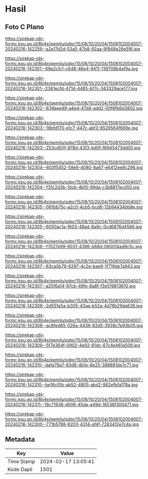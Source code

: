 # Hasil

## Foto C Plano

https://sirekap-obj-formc.kpu.go.id/8b4e/pemilu/pdpr/15/08/10/20/04/1508102004007-20240216-142259--a2e17d2d-53a5-47b8-92aa-9f848e26e5f6.jpg

https://sirekap-obj-formc.kpu.go.id/8b4e/pemilu/pdpr/15/08/10/20/04/1508102004007-20240216-142301--69e2cfc1-c648-46e4-9411-139709b4af9a.jpg

https://sirekap-obj-formc.kpu.go.id/8b4e/pemilu/pdpr/15/08/10/20/04/1508102004007-20240216-142301--2361ecfd-471d-4485-bf7c-343329ace177.jpg

https://sirekap-obj-formc.kpu.go.id/8b4e/pemilu/pdpr/15/08/10/20/04/1508102004007-20240216-142302--639aee49-a4ed-47d4-add2-00f6fb6d3802.jpg

https://sirekap-obj-formc.kpu.go.id/8b4e/pemilu/pdpr/15/08/10/20/04/1508102004007-20240216-142303--16bfd170-e1c7-447c-abf3-8529564f669e.jpg

https://sirekap-obj-formc.kpu.go.id/8b4e/pemilu/pdpr/15/08/10/20/04/1508102004007-20240216-142303--253cd50f-978d-43f3-bd0f-f6945473dd00.jpg

https://sirekap-obj-formc.kpu.go.id/8b4e/pemilu/pdpr/15/08/10/20/04/1508102004007-20240216-142304--603f5452-58e6-4080-8a67-e6412ee8c296.jpg

https://sirekap-obj-formc.kpu.go.id/8b4e/pemilu/pdpr/15/08/10/20/04/1508102004007-20240216-142304--f31c2d3b-1dcb-4b10-99da-c3b8817ecd50.jpg

https://sirekap-obj-formc.kpu.go.id/8b4e/pemilu/pdpr/15/08/10/20/04/1508102004007-20240216-142305--061bb75c-a2c0-4cb5-bcd8-12b94434bb8e.jpg

https://sirekap-obj-formc.kpu.go.id/8b4e/pemilu/pdpr/15/08/10/20/04/1508102004007-20240216-142305--6050ac1a-f603-48ad-8a9c-0cd6676d4566.jpg

https://sirekap-obj-formc.kpu.go.id/8b4e/pemilu/pdpr/15/08/10/20/04/1508102004007-20240216-142306--f7027e99-6031-4386-b68d-060014ad9c5c.jpg

https://sirekap-obj-formc.kpu.go.id/8b4e/pemilu/pdpr/15/08/10/20/04/1508102004007-20240216-142307--83ca0b79-6297-4c2e-bae9-1f719de7a943.jpg

https://sirekap-obj-formc.kpu.go.id/8b4e/pemilu/pdpr/15/08/10/20/04/1508102004007-20240216-142307--a25f6a14-97cb-49fe-8a8f-f3e519813610.jpg

https://sirekap-obj-formc.kpu.go.id/8b4e/pemilu/pdpr/15/08/10/20/04/1508102004007-20240216-142308--2d551e5a-b305-43aa-b52a-4d78b29da636.jpg

https://sirekap-obj-formc.kpu.go.id/8b4e/pemilu/pdpr/15/08/10/20/04/1508102004007-20240216-142308--ac8fed85-026a-4436-82d5-3938c7e93b05.jpg

https://sirekap-obj-formc.kpu.go.id/8b4e/pemilu/pdpr/15/08/10/20/04/1508102004007-20240216-142309--5f7e364f-0902-4e92-81dc-67c4e461a509.jpg

https://sirekap-obj-formc.kpu.go.id/8b4e/pemilu/pdpr/15/08/10/20/04/1508102004007-20240216-142310--dafa79a7-83d8-4b1e-8e25-386881de7c71.jpg

https://sirekap-obj-formc.kpu.go.id/8b4e/pemilu/pdpr/15/08/10/20/04/1508102004007-20240216-142310--be16cf0b-ab52-4805-abd2-982efbfa178a.jpg

https://sirekap-obj-formc.kpu.go.id/8b4e/pemilu/pdpr/15/08/10/20/04/1508102004007-20240216-142311--19c71938-d006-45da-a49d-16536f300471.jpg

https://sirekap-obj-formc.kpu.go.id/8b4e/pemilu/pdpr/15/08/10/20/04/1508102004007-20240216-142300--771b5788-8203-4314-af4f-7283412e7c4a.jpg


## Metadata

| Key        | Value               |
| ---------- | ------------------- |
| Time Stamp | 2024-02-17 13:05:41 |
| Kode Dapil | 1501                |



